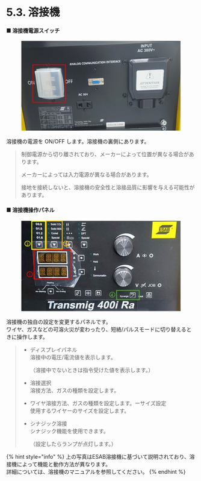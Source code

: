 # 5.3. 溶接機

#### ■ 溶接機電源スイッチ

<div align="left"><figure><img src="../images/jp/chapter5/section5.3.1.jpg" alt=""><figcaption></figcaption></figure></div>

溶接機の電源を ON/OFF します。溶接機の裏側にあります。

> 制御電源から切り離されており、メーカーによって位置が異なる場合があります。
>
> メーカーによっては入力電源が異なる場合があります。
>
> 接地を接続しないと、溶接機の安全性と溶接品質に影響を与える可能性があります。



#### ■ 溶接機操作パネル

<figure><img src="../images/jp/chapter5/section5.3.2.jpg" alt=""><figcaption></figcaption></figure>

溶接機の独自の設定を変更するパネルです。\
ワイヤ、ガスなどの可溶火災が変わったり、短絡/パルスモードに切り替えるときに操作します。

> *   ディスプレイパネル\
>     溶接中の電圧/電流値を表示します。
>
>     （溶接中でないときは指令受けた値を表示します。）
> * 溶接選択\
>   溶接方法、ガスの種類を設定します。
> * ワイヤ溶接方法、ガスの種類を設定します。ーサイズ設定\
>   使用するワイヤーのサイズを設定します。
> *   シナジック溶接\
>     シナジック機能を使用できます。
>
>     （設定したらランプが点灯します。）

{% hint style="info" %}
上の写真はESAB溶接機に基づいて説明されており、溶接機によって機能と動作方法が異なります。\
詳細については、溶接機のマニュアルを参照してください。
{% endhint %}
